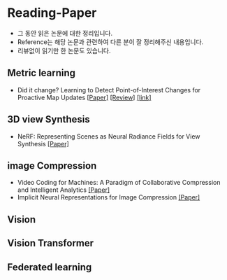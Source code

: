 # Reading-Paper
- 그 동안 읽은 논문에 대한 정리입니다. 
- Reference는 해당 논문과 관련하여 다른 분이 잘 정리해주신 내용입니다. 
- 리뷰없이 읽기만 한 논문도 있습니다. 


## Metric learning 
- Did it change? Learning to Detect Point-of-Interest Changes for Proactive Map Updates [[Paper]](https://paperswithcode.com/paper/did-it-change-learning-to-detect-point-of) [[Review]](https://github.com/kimtomato/Reading-Paper-Archive/issues/1) [[link]](https://europe.naverlabs.com/research/publications/did-it-change-learning-to-detect-point-of-interest-changes-for-proactive-map-updates/)


## 3D view Synthesis
- NeRF: Representing Scenes as Neural Radiance Fields for View Synthesis [[Paper]](https://arxiv.org/abs/2003.08934) 

## image Compression
- Video Coding for Machines: A Paradigm of Collaborative Compression and Intelligent Analytics [[Paper]](https://arxiv.org/abs/2001.03569)
- Implicit Neural Representations for Image Compression [[Paper]](https://arxiv.org/abs/2112.04267)

## Vision 

## Vision Transformer

## Federated learning 

